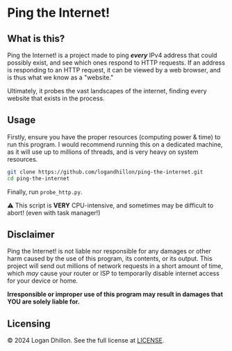 # Ping the Internet!

## What is this?

Ping the Internet! is a project made to ping ***every*** IPv4 address that could possibly exist, and see which ones respond to HTTP requests.
If an address is responding to an HTTP request, it can be viewed by a web browser, and is thus what we know as a "website."

Ultimately, it probes the vast landscapes of the internet, finding every website that exists in the process.

## Usage

Firstly, ensure you have the proper resources (computing power & time) to run this program. I would recommend running this on a dedicated machine, as it will use up to millions of threads, and is very heavy on system resources.

```sh
git clone https://github.com/logandhillon/ping-the-internet.git
cd ping-the-internet
```

Finally, run `probe_http.py`.

:warning: This script is **VERY** CPU-intensive, and sometimes may be difficult to abort! (even with task manager!)

## Disclaimer

Ping the Internet! is not liable nor responsible for any damages or other harm caused by the use of this program, its contents, or its output. This project will send out millions of network requests in a short amount of time, which *may* cause your router or ISP to temporarily disable internet access for your device or home.

**Irresponsible or improper use of this program may result in damages that YOU are solely liable for.**

## Licensing

© 2024 Logan Dhillon. See the full license at [LICENSE](LICENSE).
